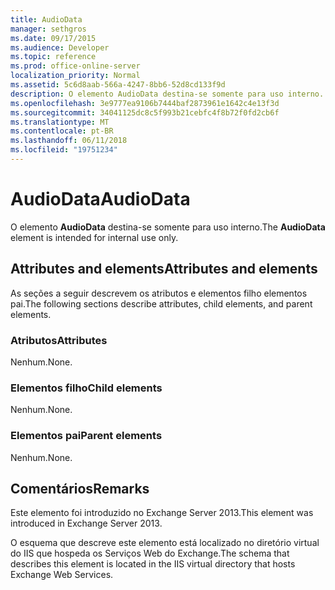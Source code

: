 ```yaml
---
title: AudioData
manager: sethgros
ms.date: 09/17/2015
ms.audience: Developer
ms.topic: reference
ms.prod: office-online-server
localization_priority: Normal
ms.assetid: 5c6d8aab-566a-4247-8bb6-52d8cd133f9d
description: O elemento AudioData destina-se somente para uso interno.
ms.openlocfilehash: 3e9777ea9106b7444baf2873961e1642c4e13f3d
ms.sourcegitcommit: 34041125dc8c5f993b21cebfc4f8b72f0fd2cb6f
ms.translationtype: MT
ms.contentlocale: pt-BR
ms.lasthandoff: 06/11/2018
ms.locfileid: "19751234"
---
```

# <a name="audiodata"></a><span data-ttu-id="955b6-103">AudioData</span><span class="sxs-lookup"><span data-stu-id="955b6-103">AudioData</span></span>

<span data-ttu-id="955b6-104">O elemento **AudioData** destina-se somente para uso interno.</span><span class="sxs-lookup"><span data-stu-id="955b6-104">The **AudioData** element is intended for internal use only.</span></span> 

## <a name="attributes-and-elements"></a><span data-ttu-id="955b6-105">Attributes and elements</span><span class="sxs-lookup"><span data-stu-id="955b6-105">Attributes and elements</span></span>

<span data-ttu-id="955b6-106">As seções a seguir descrevem os atributos e elementos filho elementos pai.</span><span class="sxs-lookup"><span data-stu-id="955b6-106">The following sections describe attributes, child elements, and parent elements.</span></span>
  
### <a name="attributes"></a><span data-ttu-id="955b6-107">Atributos</span><span class="sxs-lookup"><span data-stu-id="955b6-107">Attributes</span></span>

<span data-ttu-id="955b6-108">Nenhum.</span><span class="sxs-lookup"><span data-stu-id="955b6-108">None.</span></span>
  
### <a name="child-elements"></a><span data-ttu-id="955b6-109">Elementos filho</span><span class="sxs-lookup"><span data-stu-id="955b6-109">Child elements</span></span>

<span data-ttu-id="955b6-110">Nenhum.</span><span class="sxs-lookup"><span data-stu-id="955b6-110">None.</span></span>
  
### <a name="parent-elements"></a><span data-ttu-id="955b6-111">Elementos pai</span><span class="sxs-lookup"><span data-stu-id="955b6-111">Parent elements</span></span>

<span data-ttu-id="955b6-112">Nenhum.</span><span class="sxs-lookup"><span data-stu-id="955b6-112">None.</span></span>
  
## <a name="remarks"></a><span data-ttu-id="955b6-113">Comentários</span><span class="sxs-lookup"><span data-stu-id="955b6-113">Remarks</span></span>

<span data-ttu-id="955b6-114">Este elemento foi introduzido no Exchange Server 2013.</span><span class="sxs-lookup"><span data-stu-id="955b6-114">This element was introduced in Exchange Server 2013.</span></span>
  
<span data-ttu-id="955b6-115">O esquema que descreve este elemento está localizado no diretório virtual do IIS que hospeda os Serviços Web do Exchange.</span><span class="sxs-lookup"><span data-stu-id="955b6-115">The schema that describes this element is located in the IIS virtual directory that hosts Exchange Web Services.</span></span>
  

